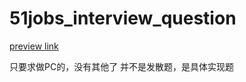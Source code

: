 # 51jobs_interview_question


[preview link](https://starlikerain.github.io/51jobs_interview_question/index.html)

只要求做PC的，没有其他了
并不是发散题，是具体实现题
